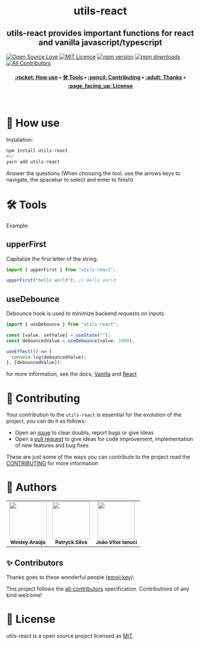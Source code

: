 <h1 align="center" title="Vite Helper">
  utils-react
</h1>

<h2 align="center">utils-react provides important functions for react and vanilla javascript/typescript</h2>

[![Open Source Love](https://badges.frapsoft.com/os/v2/open-source.png?v=103)](https://github.com/ellerbrock/open-source-badges/)
[![MIT Licence](https://badges.frapsoft.com/os/mit/mit.png?v=103)](https://opensource.org/licenses/mit-license.php)
[![npm version](https://img.shields.io/npm/v/utils-react.svg?style=flat-square)](https://www.npmjs.com/package/utils-react)
[![npm downloads](https://img.shields.io/npm/dm/utils-react.svg?style=flat-square)](http://npm-stat.com/charts.html?package=cz-conventional-changelog&from=2015-08-01) <!-- ALL-CONTRIBUTORS-BADGE:START - Do not remove or modify this section --> [![All Contributors](https://img.shields.io/badge/all_contributors-2-green.svg?style=flat-square)](#contributors-) <!-- ALL-CONTRIBUTORS-BADGE:END -->

<h4 align="center">
 <a href="#-how-use">:rocket: How use</a> •
 <a href="#️-tools">🛠️ Tools</a> •
 <a href="#-contributing">:pencil: Contributing</a> •
 <a href="#-thanks">:adult: Thanks</a> •
 <a href="#-license">:page_facing_up: License</a>
</h4>

<br>

# :rocket: How use

Instalation:

```bash
npm install utils-react
#or
yarn add utils-react
```

Answer the questions (When choosing the tool, use the arrows keys to navigate, the spacebar to select and enter to finish)

# 🛠️ Tools

Example:

## upperFirst

Capitalize the first letter of the string.

```js
import { upperFirst } from "utils-react";

upperFirst("hello world"); // Hello world
```

## useDebounce

Debounce hook is used to minimize backend requests on inputs.

```js
import { useDebounce } from "utils-react";

const [value, setValue] = useState("");
const debouncedValue = useDebounce(value, 1000);

useEffect(() => {
  console.log(debouncedValue);
}, [debouncedValue]);
```

for more information, see the docs, [Vanilla](/docs/vanilla.md) and [React](/docs/react.md)

# :pencil: Contributing

Your contribution to the `utils-react` is essential for the evolution of the project, you can do it as follows:

- Open an [issue](https://github.com/wesleyara/utils-react/issues) to clear doubts, report bugs or give ideas
- Open a [pull request](https://github.com/wesleyara/utils-react/pulls) to give ideas for code improvement, implementation of new features and bug fixes

These are just some of the ways you can contribute to the project read the [CONTRIBUTING](https://github.com/wesleyara/utils-react/blob/main/.github/CONTRIBUTING.md) for more information

# :adult: Authors

<table>
  <tr>
    <td align="center"><a href="https://wesleyaraujo.dev/"><img src="https://avatars.githubusercontent.com/u/89321125?v=4?s=100" width="100px;" alt=""/><br /><sub><b>Wesley Araújo</b></sub></a><br /></td>
    <td align="center"><a href="https://github.com/Patryck-Silva"><img src="https://avatars.githubusercontent.com/u/41785386?v=4" width="100px;" alt=""/><br /><sub><b>Patryck Silva</b></sub></a><br /></td>
    <td align="center"><a href="https://github.com/joaoianuci"><img src="https://avatars.githubusercontent.com/u/42063789?v=4" width="100px;" alt=""/><br /><sub><b>João Vitor Ianuci</b></sub></a><br /></td>
  </tr>
</table>

## ✨ Contributors

Thanks goes to these wonderful people ([emoji key](https://allcontributors.org/docs/en/emoji-key)):

<!-- ALL-CONTRIBUTORS-LIST:START - Do not remove or modify this section -->
<!-- prettier-ignore-start -->
<!-- markdownlint-disable -->
<!-- markdownlint-restore -->
<!-- prettier-ignore-end -->

<!-- ALL-CONTRIBUTORS-LIST:END -->

This project follows the [all-contributors](https://github.com/all-contributors/all-contributors) specification. Contributions of any kind welcome!

# :page_facing_up: License

utils-react is a open source project licensed as [MIT](LICENSE).

```

```

